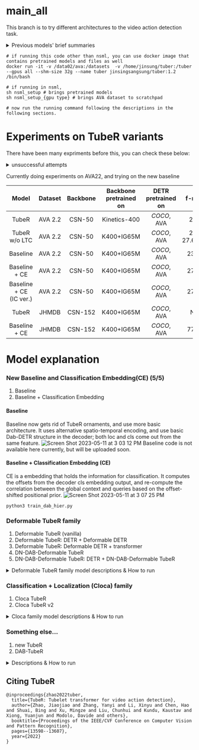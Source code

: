 # main_all

This branch is to try different architectures to the video action detection task.

<details>
<summary> Previous models' brief summaries </summary>  
Total three models are try-able:
  
  - TubeR: Tubelet Transformer for Video Action Detection
  - SeqFormer
  - Sparse R-CNN
  ```
  # example running command
  python3 train_tuber_ava.py --config-file ./configuration/TubeR_CSN50_AVA21.yaml --num_gpu 4
  python3 train_sparse_ava.py --config-file ./configuration/Sparse_CSN50_AVA21.yaml --num_gpu 4
  python3 train_seqformer_ava.py --config-file ./configuration/SeqFormer_CSN50_AVA21.yaml --num_gpu 4
  ```
Note that debugging is still ongoing.

This repo copied the supported code of [TubeR: Tubelet Transformer for Video Action Detection](https://openaccess.thecvf.com/content/CVPR2022/papers/Zhao_TubeR_Tubelet_Transformer_for_Video_Action_Detection_CVPR_2022_paper.pdf). 
</details>
  
```
# if running this code other than nsml, you can use docker image that contains pretrained models and files as well
docker run -it -v /data02/ava:/datasets  -v /home/jinsung/tuber:/tuber --gpus all --shm-size 32g --name tuber jinsingsangsung/tuber:1.2 /bin/bash 

# if running in nsml,
sh nsml_setup # brings pretrained models
sh nsml_setup_{gpu type} # brings AVA dataset to scratchpad

# now run the running command following the descriptions in the following sections.
```
# Experiments on TubeR variants
There have been many expriments before this, you can check these below:
<details>
  <summary> unsuccessful attempts </summary>
    
  ### mostly based on TubeR original architecture
    
  Model | Dataset | Backbone | Backbone pretrained on | DETR pretrained on | Original mAP | Reproduced mAP | config |
  :-----: | :---: | :---: | :-----: | :-----: | :----: | :---: | :---: |
  | TubeR | AVA 2.1 | CSN-50 | Kinetics-400 | *COCO*, AVA | 27.2 |  **27.1** | [config](configuration/TubeR_CSN50_AVA21.yaml) |
  | TubeR | AVA 2.1 | CSN-50 | Kinetics-400 | *COCO*, AVA | - | 24.98 | use focal loss |
  | TubeR | AVA 2.1 | CSN-50 | Kinetics-400 | *COCO* | - | 0.0013 | original DETR weight |
  | TubeR | AVA 2.1 | CSN-50 | Kinetics-400 | - | - | 25.03 | 30 epochs, lr: 2e-5|
  | Deformable TubeR (vanilla) | AVA 2.1 | CSN-50 | Kinetics-400 | - | - | 20.39 | [config](configuration/D2_TubeR_CSN50_AVA21.yaml) |
  | DETR + DeformableDETR | AVA 2.1 | CSN-50 | Kinetics-400 | - | - | 21.99 | [config](configuration/D3_TubeR_CSN50_AVA21.yaml) |
  | DeformableDETR + transformer| AVA 2.1 | CSN-50 | Kinetics-400 | - | - | 20.48 | [config](configuration/D4_TubeR_CSN50_AVA21.yaml) |
  | DN-DAB-Deformable TubeR | AVA 2.1 | CSN-50 | Kinetics-400 | - | - | 18.13 | [config](configuration/Dab_DN_D_TubeR_CSN50_AVA21.yaml) |
  | DETR + DN-DAB-Deformable transformer | AVA 2.1 | CSN-50 | Kinetics-400 | - | - | TBD | [config](configuration/Dab2_DN_D_TubeR_CSN50_AVA21.yaml) |
  | TubeR + CSCE | AVA 2.1 | CSN-50 | Kinetics-400 | *COCO*, AVA | - | 26.82 | [config](configuration/new_TubeR_CSN50_AVA21.yaml) |
  | TubeR + CSCE | AVA 2.1 | CSN-50 | Kinetics-400 | - | - | 22.78 | - |
  | TubeR + FCWG | AVA 2.1 | CSN-50 | Kinetics-400 | - | - | 20.56 | - |
  | TubeR + ZT | AVA 2.1 | CSN-50 | Kinetics-400 | - | - | TBD | - |
  | Cloca TubeR | AVA 2.1 | CSN-50 | Kinetics-400 | *COCO*, AVA | - | 21.57 | [config](configuration/cloca_TubeR_CSN50_AVA21.yaml) |
  | Cloca TubeR | AVA 2.1 | CSN-50 | Kinetics-400 | - | - | 17.24 | - |
  
  ~~Still have no idea where the 1% drop comes from.~~ fixed with 8gpu (23.2.20)    
</details>

Currently doing experiments on AVA22, and trying on the new baseline

Model | Dataset | Backbone | Backbone pretrained on | DETR pretrained on | f-mAP | V-mAP | config |
:-----: | :---: | :---: | :-----: | :-----: | :----: | :---: | :---: |
| TubeR | AVA 2.2 | CSN-50 | Kinetics-400 | *COCO*, AVA | 29.2 | - | - |
| TubeR w/o LTC | AVA 2.2 | CSN-50 | K400+IG65M | *COCO*, AVA | 27.7 <br> 27.6(rep) | - | - |
| Baseline | AVA 2.2 | CSN-50 | K400+IG65M | *COCO*, AVA | 23.37 | - | - |
| Baseline + CE | AVA 2.2 | CSN-50 | K400+IG65M | *COCO*, AVA | 27.43 | - | [config](configuration/Dab_hier_CSN50_AVA21.yaml) |
| Baseline + CE <br> (IC ver.)| AVA 2.2 | CSN-50 | K400+IG65M | *COCO*, AVA | 27.11 | - | - |
| TubeR | JHMDB | CSN-152 | K400+IG65M | *COCO*, AVA | N/A | 82.3 | - |
| Baseline + CE | JHMDB | CSN-152 | K400+IG65M | *COCO*, AVA | 77.27 | 84.59 | [config](configuration/Dab_hier_CSN152_JHMDB.yaml)  |

# Model explanation

  ### New Baseline and Classification Embedding(CE) (5/5)
  1. Baseline
  2. Baseline + Classification Embedding

  #### Baseline
  Baseline now gets rid of TubeR ornaments, and use more basic architecture. 
  It uses alternative spatio-temporal encoding, and use basic Dab-DETR structure in the decoder; both loc and cls come out from the same feature.
  ![Screen Shot 2023-05-11 at 3 03 12 PM](https://media.oss.navercorp.com/user/36297/files/3aca1284-41c5-4a71-a038-f64b3166f1b1)
  Baseline code is not available here currently, but will be uploaded soon.
  
  #### Baseline + Classification Embedding (CE)
  CE is a embedding that holds the information for classification. It computes the offsets from the decoder cls embedding output, and re-compute the correlation between the global context and queries based on the offset-shifted positional prior.
  ![Screen Shot 2023-05-11 at 3 07 25 PM](https://media.oss.navercorp.com/user/36297/files/997f2975-f1dc-45bd-b5db-c798d1452757)

  ```
  python3 train_dab_hier.py
  ```


  ### Deformable TubeR family
  1. Deformable TubeR (vanilla)
  2. Deformable TubeR: DETR + Deformable DETR
  3. Deformable TubeR: Deformable DETR + transformer
  4. DN-DAB-Deformable TubeR
  5. DN-DAB-Deformable TubeR: DETR + DN-DAB-Deformable TubeR
<details>
  <summary> Deformable TubeR family model descriptions & How to run </summary>

  #### Deformable TubeR (vanilla)
  ```
  python3 train_d_tuber_ava2.py --config-file ./configuration/D2_TubeR_CSN50_AVA21.yaml
  ```
  <img width="646" alt="Screen Shot 2023-03-03 at 2 01 53 PM" src="https://user-images.githubusercontent.com/76904126/222635641-4d7492c1-0b56-41a5-a59e-e19b99fb1bd1.png">

  #### Deformable TubeR: DETR + Deformable DETR
  ```
  python3 train_d_tuber_ava3.py --config-file ./configuration/D3_TubeR_CSN50_AVA21.yaml
  ```
  <img width="646" alt="Screen Shot 2023-03-03 at 4 01 03 PM" src="https://user-images.githubusercontent.com/76904126/222653064-10cf0cc4-33a4-4c7f-b358-a6d35527a229.png">

  from March 9th, the model is modified to:

  <img width="646" alt="Screen Shot 2023-03-14 at 5 01 35 PM" src="https://user-images.githubusercontent.com/76904126/224934235-07318eb1-83ef-4861-942b-983f4c15c27c.png">

  Note that the reported accuracy is from the previous version.

  #### Deformable TubeR: Deformable DETR + transformer
  ```
  python3 train_d_tuber_ava4.py --config-file ./configuration/D4_TubeR_CSN50_AVA21.yaml
  ```
  <img width="646" alt="Screen Shot 2023-03-03 at 11 52 36 PM" src="https://user-images.githubusercontent.com/76904126/222751737-ca8ce89a-88b7-4941-9aec-54af63e2822d.png">

  #### DN-DAB-Deformable TubeR
  ```
  python3 train_dab_dn_d_tuber.py --config-file ./configuration/Dab_DN_D_TubeR_CSN50_AVA21.yaml
  ```
  <img width="646" alt="Screen Shot 2023-03-14 at 5 05 19 PM" src="https://user-images.githubusercontent.com/76904126/224935205-1e3aea32-2265-4c2a-9e6b-2ddaf7e71f0f.png">

  #### DN-DAB-Deformable TubeR: DETR + DN-DAB-Deformable TubeR
  ```
  python3 train_dab2_dn_d_tuber.py --config-file ./configuration/Dab2_DN_D_TubeR_CSN50_AVA21.yaml
  ```
  <img width="646" alt="Screen Shot 2023-03-14 at 5 10 29 PM" src="https://user-images.githubusercontent.com/76904126/224936539-d7ed48dc-f9a9-459e-aa9d-4e97097007c4.png">

</details>

  ### Classification + Localization (Cloca) family
  1. Cloca TubeR
  2. Cloca TubeR v2
  
<details>
  <summary> Cloca family model descriptions & How to run </summary>
    
  #### Cloca TubeR

  ```
  python3 train_cloca_tuber.py
  ```

  <img width="1251" alt="Screen Shot 2023-04-03 at 8 36 18 PM" src="https://user-images.githubusercontent.com/76904126/229498183-903b9a56-e7e7-492f-af3d-29cac36e51c3.png">

  #### Cloca TubeR v2
  But this model has some issues with its implementation: structure needs to be fixed
  ```
  python3 train_cloca_tuber2.py
  ```

  <img width="1251" alt="Screen Shot 2023-04-03 at 8 37 36 PM" src="https://user-images.githubusercontent.com/76904126/229498434-0cea4958-e38c-4946-a060-7dcbfbe9ea2a.png">
    
</details>


  ### Something else...
  1. new TubeR
  2. DAB-TubeR
  
<details>
  <summary> Descriptions & How to run </summary>
    
  #### New TubeR

  ```
  python3 train_new_tuber.py
  ```
  New TubeR contains three features: CSCE (class specific channel enhancement) module, FC weight regularization, and zoom transformer.
  - CSCE: each class has its own semi-independent network, following the structure of dynamic convolution. This is mainly inspired from SparseRCNN.
  - FC weight regularization: this makes the FC laer of the model more diverse across channels
  - zoom transformer: as the decoder layer proceeds: this enables the model to see the highly activated region once again. The layer number of the decoder is set to 2 due to the memory/time issues
  
  (3/31) currently the FC weight regularization seems to degrade the model accuracy, only CSCE / zoom transformer module is regarded.
  
  (4/1) current code only contains zoom transformer module: I am on the test to see if it is effective.

  #### DAB TubeR
  ```
  python3 train_dab_tuber.py
  python3 train_dab_gt_tuber.py
  ```
  This is an implementataion of DAB-DETR on the TubeR. The one with GT takes GT boxes as input when training, and does not take the GT boxes when testing.
  Also planning on the model that takes GT boxes on inference time as well.

  <img width="1251" alt="Screen Shot 2023-04-03 at 8 37 36 PM" src="https://user-images.githubusercontent.com/76904126/229498434-0cea4958-e38c-4946-a060-7dcbfbe9ea2a.png">
    
</details>


## Citing TubeR
```
@inproceedings{zhao2022tuber,
  title={TubeR: Tubelet transformer for video action detection},
  author={Zhao, Jiaojiao and Zhang, Yanyi and Li, Xinyu and Chen, Hao and Shuai, Bing and Xu, Mingze and Liu, Chunhui and Kundu, Kaustav and Xiong, Yuanjun and Modolo, Davide and others},
  booktitle={Proceedings of the IEEE/CVF Conference on Computer Vision and Pattern Recognition},
  pages={13598--13607},
  year={2022}
}
```
